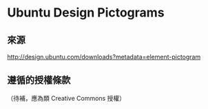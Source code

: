 # Ubuntu Design Pictograms
## 來源
<http://design.ubuntu.com/downloads?metadata=element-pictogram>

## 遵循的授權條款
（待補，應為類 Creative Commons 授權）